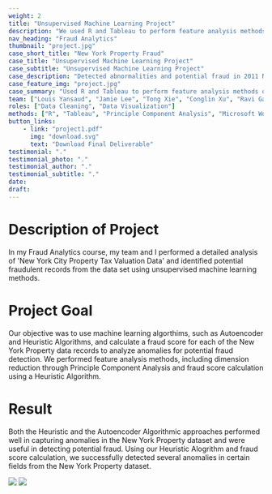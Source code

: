 ```yaml
---
weight: 2
title: "Unsupervised Machine Learning Project"
description: "We used R and Tableau to perform feature analysis methods on New York Property dataset and detect abnormality and potential fraud."
nav_heading: "Fraud Analytics"
thumbnail: "project.jpg"
case_short_title: "New York Property Fraud"
case_title: "Unsupervised Machine Learning Project"
case_subtitle: "Unsupervised Machine Learning Project"
case_description: "Detected abnormalities and potential fraud in 2011 New York Property dataset."
case_feature_img: "project.jpg"
case_summary: "Used R and Tableau to perform feature analysis methods on New York Property dataset and detect abnormality and potential fraud."
team: ["Louis Yansaud", "Jamie Lee", "Tong Xie", "Conglin Xu", "Ravi Gangumalla"]
roles: ["Data Cleaning", "Data Visualization"]
methods: ["R", "Tableau", "Principle Component Analysis", "Microsoft Word", "Excel"]
button_links:
    - link: "project1.pdf"
      img: "download.svg"
      text: "Download Final Deliverable"
testimonial: "."
testimonial_photo: "."
testimonial_author: "."
testimonial_subtitle: "."
date: 
draft: 
---
```


# Description of Project
In my Fraud Analytics course, my team and I performed a detailed analysis of 'New York City Property Tax Valuation Data' and identified potential fraudulent records from the data set using unsupervised machine learning methods. 

# Project Goal
Our objective was to use machine learning algorthims, such as Autoencoder and Heuristic Algorithms, and calculate a fraud score for each of the New York Property data records to analyze
anomalies for potential fraud detection. We performed feature analysis methods, including dimension reduction through Principle Component Analysis and fraud score calculation using a Heuristic Algorithm. 

# Result
Both the Heuristic
and the Autoencoder Algorithmic approaches performed well in capturing anomalies in the New York Property dataset and were useful in detecting potential fraud. Using our Heuristic Alogrithm and fraud score calculation, we successfully detected several anomalies in certain fields from the New York Property dataset. 

![](//localhost:1313/360pro/img/project3.png)
![](//localhost:1313/360pro/img/project4.png)

